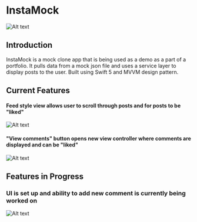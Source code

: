 # InstaMock
![Alt text](https://imgur.com/kBWI27e.jpg "Optional title")

## Introduction
InstaMock is a mock clone app that is being used as a demo as a part of a portfolio. It pulls data from a mock json file and uses a service layer to display posts to the user. Built using Swift 5 and MVVM design pattern.

## Current Features
#### Feed style view allows user to scroll through posts and for posts to be "liked"
![Alt text](https://imgur.com/T34PjI4.jpg "Optional title")
#### "View comments" button opens new view controller where comments are displayed and can be "liked"
![Alt text](https://imgur.com/tOGrpQ1.jpg "Optional title")

## Features in Progress
### UI is set up and ability to add new comment is currently being worked on
![Alt text](https://imgur.com/ltgMuIl.jpg "Optional title")


